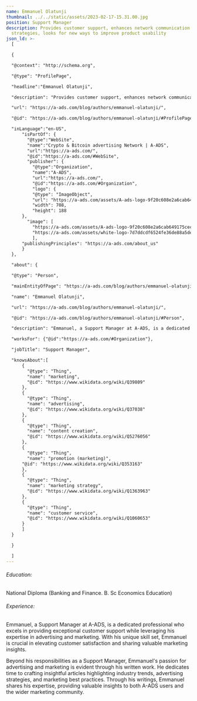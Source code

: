 ```yaml
---
name: Emmanuel Olatunji
thumbnail: ../../static/assets/2023-02-17-15.31.00.jpg
position: Support Manager
description: Provides customer support, enhances network communication
  strategies, looks for new ways to improve product usability
json_ld: >-
  [

  {

  "@context": "http://schema.org",

  "@type": "ProfilePage",

  "headline":"Emmanuel Olatunji",

  "description": "Provides customer support, enhances network communication strategies, looks for new ways to improve product usability",

  "url": "https://a-ads.com/blog/authors/emmanuel-olatunji/",

  "@id": "https://a-ads.com/blog/authors/emmanuel-olatunji/#ProfilePage",

  "inLanguage":"en-US",
      "isPartOf": {
        "@type":"WebSite",
        "name":"Crypto & Bitcoin advertising Network | A-ADS",
        "url":"https://a-ads.com/",
        "@id":"https://a-ads.com/#WebSite",
        "publisher": {
          "@type":"Organization",
          "name":"A-ADS",
          "url":"https://a-ads.com/",
          "@id":"https://a-ads.com/#Organization",   
          "logo": {
          "@type": "ImageObject",
          "url": "https://a-ads.com/assets/A-ads-logo-9f20c608e2a6cab649175cec3c3976253264542bc7b570a5de64eb3e206b5935.svg",
          "width": 708,
          "height": 188
      },
  	    "image": [
          "https://a-ads.com/assets/A-ads-logo-9f20c608e2a6cab649175cec3c3976253264542bc7b570a5de64eb3e206b5935.svg",
          "https://a-ads.com/assets/white-logo-7d7ddcdf6524fe36de88a5de9e76e6c6a6401b5e78910c27c1f0e7213cdc97bb.svg"
          ],
  	  "publishingPrinciples": "https://a-ads.com/about_us"
      }
  },

  "about": {

  "@type": "Person",

  "mainEntityOfPage": "https://a-ads.com/blog/authors/emmanuel-olatunji/",

  "name": "Emmanuel Olatunji",

  "url": "https://a-ads.com/blog/authors/emmanuel-olatunji/",

  "@id": "https://a-ads.com/blog/authors/emmanuel-olatunji/#Person",

  "description": "Emmanuel, a Support Manager at A-ADS, is a dedicated professional who excels in providing exceptional customer support while leveraging his expertise in advertising and marketing. With his unique skill set, Emmanuel is crucial in elevating customer satisfaction and sharing valuable marketing insights. Beyond his responsibilities as a Support Manager, Emmanuel's passion for advertising and marketing is evident through his written work. He dedicates time to crafting insightful articles highlighting industry trends, advertising strategies, and marketing best practices. Through his writings, Emmanuel shares his expertise, providing valuable insights to both A-ADS users and the wider marketing community.",

  "worksFor": {"@id":"https://a-ads.com/#Organization"},

  "jobTitle": "Support Manager",

  "knowsAbout":[
      {
        "@type": "Thing",
        "name": "marketing",
        "@id": "https://www.wikidata.org/wiki/Q39809"
      },
      {
        "@type": "Thing",
        "name": "advertising",
        "@id": "https://www.wikidata.org/wiki/Q37038"
      },	
      {
        "@type": "Thing",
        "name": "content creation",
        "@id": "https://www.wikidata.org/wiki/Q5276056"
      },
      {
        "@type": "Thing",
        "name": "promotion (marketing)",
  	  "@id": "https://www.wikidata.org/wiki/Q353163"
      },
      {
        "@type": "Thing",
        "name": "marketing strategy",
        "@id": "https://www.wikidata.org/wiki/Q1363963"
      },
      {
        "@type": "Thing",
        "name": "customer service",
        "@id": "https://www.wikidata.org/wiki/Q1060653"
      }
      ]
  }

  }

  ]
---
```

###### Education:

National Diploma (Banking and Finance. B. Sc Economics Education)

###### Experience:

Emmanuel, a Support Manager at A-ADS, is a dedicated professional who excels in providing exceptional customer support while leveraging his expertise in advertising and marketing. With his unique skill set, Emmanuel is crucial in elevating customer satisfaction and sharing valuable marketing insights. 

Beyond his responsibilities as a Support Manager, Emmanuel's passion for advertising and marketing is evident through his written work. He dedicates time to crafting insightful articles highlighting industry trends, advertising strategies, and marketing best practices. Through his writings, Emmanuel shares his expertise, providing valuable insights to both A-ADS users and the wider marketing community.